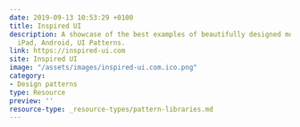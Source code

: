 ```yaml
---
date: 2019-09-13 10:53:29 +0100
title: Inspired UI
description: A showcase of the best examples of beautifully designed mobile apps - iPhone,
  iPad, Android, UI Patterns.
link: https://inspired-ui.com
site: Inspired UI
image: "/assets/images/inspired-ui.com.ico.png"
category:
- Design patterns
type: Resource
preview: ''
resource-type: _resource-types/pattern-libraries.md
---
```

